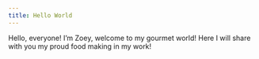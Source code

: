 ```yaml
---
title: Hello World
---
```

Hello, everyone! I’m Zoey, welcome to my gourmet world! Here I will share with you my proud food making in my work!


